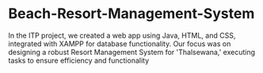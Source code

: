 # Beach-Resort-Management-System
In the ITP project, we created a web app using Java, HTML, and CSS, integrated with XAMPP for database functionality. Our focus was on designing a robust Resort Management System for 'Thalsewana,' executing tasks to ensure efficiency and functionality
